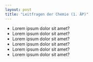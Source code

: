 ```yaml
---
layout: post
title: "Leitfragen der Chemie (1. ÄP)"
---
```


- Lorem ipsum dolor sit amet?
- Lorem ipsum dolor sit amet?
- Lorem ipsum dolor sit amet?
- Lorem ipsum dolor sit amet?
- Lorem ipsum dolor sit amet?
- Lorem ipsum dolor sit amet?
